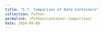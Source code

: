 ```yaml
---
title: "5.7. Comparison of Data Containers"
collection: Python
permalink: /Python/container-comparison/
date: 2024-09-08
---
```

